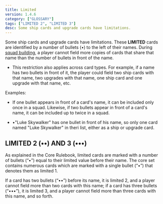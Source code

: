 ```yaml
---
title: Limited
version: 1.4.6
category: ["GLOSSARY"]
tags: ["LIMITED 2", "LIMITED 3"]
desc: Some ship cards and upgrade cards have limitations.
---
```


Some ship cards and upgrade cards have limitations. These **LIMITED** cards are identified by a number of bullets (•) to the left of their names. During [squad building](/rules/Squad_Bulding), a player cannot field more copies of cards that share that name than the number of bullets in front of the name.

- This restriction also applies across card types. For example, if a name has two bullets in front of it, the player could field two ship cards with that name, two upgrades with that name, one ship card and one upgrade with that name, etc.

Examples:

- If one bullet appears in front of a card's name, it can be included only once in a squad. Likewise, if two bullets appear in front of a card's name, it can be included up to twice in a squad.

- •"Luke Skywalker" has one bullet in front of his name, so only one card named "Luke Skywalker" in theri list, either as a ship or upgrade card.

## LIMITED 2 (••) AND 3 (•••)

As explained in the Core Rulebook, limited cards are marked with a number of bullets (“•”) equal to their limited value before their name. The core set contains numerous cards which are marked with a single bullet (“•”) that denotes them as limited 1.

If a card has two bullets (“••”) before its name, it is limited 2, and a player cannot field more than two cards with this name; if a card has three bullets (“•••”), it is limited 3, and a player cannot field more than three cards with this name, and so forth.
